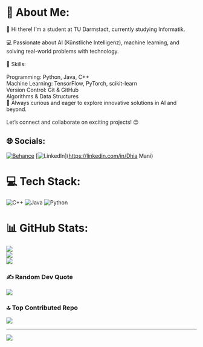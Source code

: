 # 💫 About Me:
👋 Hi there! I’m a student at TU Darmstadt, currently studying Informatik.<br><br>💻 Passionate about AI (Künstliche Intelligenz), machine learning, and solving real-world problems with technology.<br><br>🔧 Skills:<br><br>Programming: Python, Java, C++<br>Machine Learning: TensorFlow, PyTorch, scikit-learn<br>Version Control: Git & GitHub<br>Algorithms & Data Structures<br>🚀 Always curious and eager to explore innovative solutions in AI and beyond.<br><br>Let’s connect and collaborate on exciting projects! 😊


## 🌐 Socials:
[![Behance](https://img.shields.io/badge/Behance-1769ff?logo=behance&logoColor=white)](https://behance.net/Dhia) [![LinkedIn](https://img.shields.io/badge/LinkedIn-%230077B5.svg?logo=linkedin&logoColor=white)](https://linkedin.com/in/Dhia Mani) 

# 💻 Tech Stack:
![C++](https://img.shields.io/badge/c++-%2300599C.svg?style=for-the-badge&logo=c%2B%2B&logoColor=white) ![Java](https://img.shields.io/badge/java-%23ED8B00.svg?style=for-the-badge&logo=openjdk&logoColor=white) ![Python](https://img.shields.io/badge/python-3670A0?style=for-the-badge&logo=python&logoColor=ffdd54)
# 📊 GitHub Stats:
![](https://github-readme-stats.vercel.app/api?username=dhiamani&theme=dark&hide_border=false&include_all_commits=false&count_private=false)<br/>
![](https://github-readme-streak-stats.herokuapp.com/?user=dhiamani&theme=dark&hide_border=false)<br/>
![](https://github-readme-stats.vercel.app/api/top-langs/?username=dhiamani&theme=dark&hide_border=false&include_all_commits=false&count_private=false&layout=compact)

### ✍️ Random Dev Quote
![](https://quotes-github-readme.vercel.app/api?type=horizontal&theme=radical)

### 🔝 Top Contributed Repo
![](https://github-contributor-stats.vercel.app/api?username=dhiamani&limit=5&theme=dark&combine_all_yearly_contributions=true)

---
[![](https://visitcount.itsvg.in/api?id=dhiamani&icon=0&color=0)](https://visitcount.itsvg.in)

<!-- Proudly created with GPRM ( https://gprm.itsvg.in ) -->
